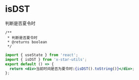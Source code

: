 # isDST

判断是否夏令时

```
/**
 * 判断是否夏令时
 * @returns boolean
 */
```

```jsx
import { useState } from 'react';
import { isDST } from 'x-star-utils';
export default () => {
  return <div>当前时间是否为夏令时:{isDST().toString()}</div>;
};
```
